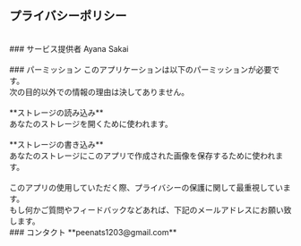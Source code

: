## プライバシーポリシー
<br>
### サービス提供者
Ayana Sakai<br>
<br>
### パーミッション
このアプリケーションは以下のパーミッションが必要です。<br>
次の目的以外での情報の理由は決してありません。<br>
<br>
**ストレージの読み込み**<br>
あなたのストレージを開くために使われます。<br>
<br>
**ストレージの書き込み**<br>
あなたのストレージにこのアプリで作成された画像を保存するために使われます。<br>
<br>
このアプリの使用していただく際、プライバシーの保護に関して最重視しています。
<br>
もし何かご質問やフィードバックなどあれば、下記のメールアドレスにお願い致します。
<br>
### コンタクト
**peenats1203@gmail.com**
